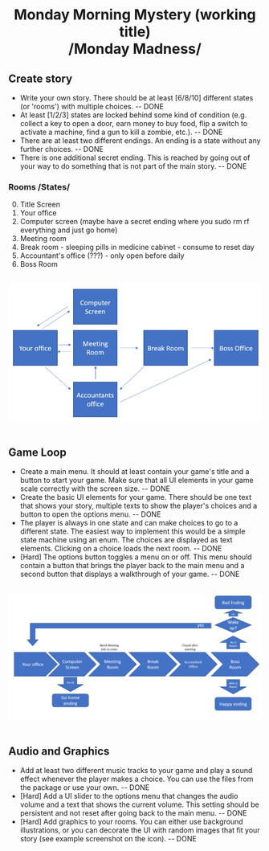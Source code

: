 # <center>Monday Morning Mystery (working title)<br><center> /Monday Madness/


## Create story
* Write your own story. There should be at least [6/8/10] different states (or 'rooms') with multiple choices. -- DONE
* At least [1/2/3] states are locked behind some kind of condition (e.g. collect a key to open a door, earn money to buy food, flip a switch to activate a machine, find a gun to kill a zombie, etc.). -- DONE
* There are at least two different endings. An ending is a state without any further choices. -- DONE
* There is one additional secret ending. This is reached by going out of your way to do something that is not part of the main story. -- DONE

### Rooms /States/
0. Title Screen
1. Your office
2. Computer screen (maybe have a secret ending where you sudo rm rf everything and just go home)
3. Meeting room 
4. Break room - sleeping pills in medicine cabinet - consume to reset day
5. Accountant's office (???) - only open before daily 
6. Boss Room

<br>
<img style="float:center" src="RoomTransitions.png" alt="perfectRng" width="900"/>
<br><br>

## Game Loop
* Create a main menu. It should at least contain your game's title and a button to start your game. Make sure that all UI elements in your game scale correctly with the screen size. -- DONE
* Create the basic UI elements for your game. There should be one text that shows your story, multiple texts to show the player's choices and a button to open the options menu. -- DONE
* The player is always in one state and can make choices to go to a different state. The easiest way to implement this would be a simple state machine using an enum. The choices are displayed as text elements. Clicking on a choice loads the next room. -- DONE
* [Hard] The options button toggles a menu on or off. This menu should contain a button that brings the player back to the main menu and a second button that displays a walkthrough of your game. -- DONE

<br>
<img style="float:center" src="GameLoop.png" alt="perfectRng" width="900"/>
<br><br>

## Audio and Graphics
* Add at least two different music tracks to your game and play a sound effect whenever the player makes a choice. You can use the files from the package or use your own. -- DONE
* [Hard] Add a UI slider to the options menu that changes the audio volume and a text that shows the current volume. This setting should be persistent and not reset after going back to the main menu. -- DONE
* [Hard] Add graphics to your rooms. You can either use background illustrations, or you can decorate the UI with random images that fit your story (see example screenshot on the  icon). -- DONE
